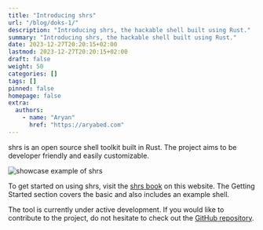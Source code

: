 ```yaml
---
title: "Introducing shrs"
url: "/blog/doks-1/"
description: "Introducing shrs, the hackable shell built using Rust."
summary: "Introducing shrs, the hackable shell built using Rust."
date: 2023-12-27T20:20:15+02:00
lastmod: 2023-12-27T20:20:15+02:00
draft: false
weight: 50
categories: []
tags: []
pinned: false
homepage: false
extra:
  authors:
    - name: "Aryan"
      href: "https://aryabed.com"
---
```


shrs is an open source shell toolkit built in Rust. The project aims to be developer friendly and easily customizable.

![showcase example of shrs](https://github.com/MrPicklePinosaur/shrs/raw/master/media/demo.gif)

To get started on using shrs, visit the [shrs book](http://127.0.0.1:1111/docs/getting-started/introduction/) on this website. The Getting Started section covers the basic and also includes an example shell.

The tool is currently under active development. If you would like to contribute to the project, do not hesitate to check out the [GitHub repository](https://github.com/MrPicklePinosaur/shrs).
